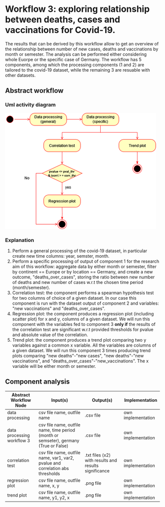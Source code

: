 # Workflow 3: exploring relationship between deaths, cases and vaccinations for Covid-19.
The results that can be derived by this workflow allow to get an overview of the relationship between number of new cases, deaths and vaccinations by month or semester. The analysis can be
performed either considering whole Euorpe or the specific case of Germany. The workflow has 5 components, among which the processing components (1 and 2) are tailored to the covid-19 dataset, while the remaining 3 are resuable with other datasets.
## Abstract workflow
### Uml activity diagram
![Alt text](./Workflow3ActivityDiagram.png)
### Explanation
1. Perform a general processing of the covid-19 dataset, in particular create new time columns: year, semster, month.
2. Perform a specific processing of output of component 1 for the research aim of this workflow: aggregate data by either month or semester, filter by continent == Europe or by location == Germany, and create a new outcome, "deaths_over_cases", storing the ratio between new number of deaths and new number of cases w.r.t the chosen time period (month/semester).
3. Correlation test: the component performs a spearman hypothesis test for two columns of choice of a given dataset. In our case this component is run with the dataset output of component 2 and variables: "new vaccinations" and "deaths_over_cases".
4. Regression plot: the component produces a regression plot (including scatter plot) for x and y, columns of a given dataset. We will run this component with the variables fed to component 3 **only if** the results of the correlation test are significant w.r.t provided thresholds for pvalue and absolute value of the correlation.
5. Trend plot: the component produces a trend plot comparing two y variables against a common x variable. All the variables are columns of a given dataset. We will run this component 3 times producing trend plots comparing "new deaths"-"new cases", "new deaths"-"new vaccinations", and "deaths_over_cases"-"new_vaccinations". The x variable will be either month or semester. 

## Component analysis

| Abstract Workflow Node                  | Input(s)     | Output(s)                 | Implementation     |
|-----------------------------------------|--------------|---------------------------|--------------------|
| data processing            | csv file name, outfile name | .csv file         | own implementation  |
| data processing workflow 3                 | csv file name, outfile name, time period (month or semseter), germany (True or False)  | .csv file   | own implementation |
| correlation test                         | csv file name, outfile name, var1, var2,  pvalue and correlation abs thresholds     | .txt files (x2) with results and results significance     | own implementation |
| regression plot                   | csv file name, outfile name, x, y    | .png  file | own implementation |
| trend plot                    | csv file name, outfile name, y1, y2,  x     | .png file            | own implementation |


